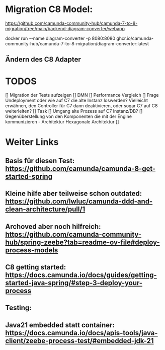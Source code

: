 # Migration C8 Model:

https://github.com/camunda-community-hub/camunda-7-to-8-migration/tree/main/backend-diagram-converter/webapp

docker run --name diagram-converter -p 8080:8080 ghcr.io/camunda-community-hub/camunda-7-to-8-migration/diagram-converter:latest

## Ändern des C8 Adapter

# TODOS
[] Migration der Tests aufzeigen
[] DMN
[] Performance Vergleich
[] Frage Undeployment oder wie auf C7 die alte Instanz loswerden? Vielleicht erwähnen, den Controller für C7 dann deaktivieren, oder sogar C7 auf C8 weiterleiten?
[] Task
[] Umgang alte Prozess auf C7 Instanz/DB?
[] Gegenüberstellung von den Komponenten die mit der Engine kommunizieren - Architektur Hexagonale Architektur
[] 


# Weiter Links
## Basis für diesen Test: https://github.com/camunda/camunda-8-get-started-spring
## Kleine hilfe aber teilweise schon outdated: https://github.com/lwluc/camunda-ddd-and-clean-architecture/pull/1
## Archoved aber noch hilfreich: https://github.com/camunda-community-hub/spring-zeebe?tab=readme-ov-file#deploy-process-models
## C8 getting started: https://docs.camunda.io/docs/guides/getting-started-java-spring/#step-3-deploy-your-process

## Testing: 
## Java21 embedded statt container: https://docs.camunda.io/docs/apis-tools/java-client/zeebe-process-test/#embedded-jdk-21

